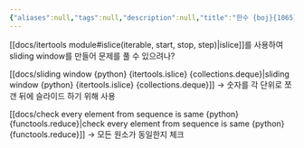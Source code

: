 ```yaml
---
{"aliases":null,"tags":null,"description":null,"title":"한수 {boj}{1065}","created":"2023-08-13T15:37:23","updated":"2023-08-13T16:38:27","dg-publish":true,"permalink":"/docs/algorithms/boj-1065/","dgPassFrontmatter":true}
---
```


[[docs/itertools module#islice(iterable, start, stop, step)\|islice]]를 사용하여 sliding window를 만들어 문제를 풀 수 있으려나?

[[docs/sliding window {python} {itertools.islice} {collections.deque}\|sliding window {python} {itertools.islice} {collections.deque}]] → 숫자를 각 단위로 쪼갠 뒤에 슬라이드 하기 위해 사용

[[docs/check every element from sequence is same {python} {functools.reduce}\|check every element from sequence is same {python} {functools.reduce}]] → 모든 원소가 동일한지 체크
